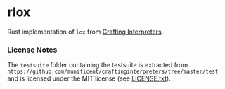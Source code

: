 # rlox

Rust implementation of `lox` from [Crafting Interpreters](https://craftinginterpreters.com/contents.html).

### License Notes

The `testsuite` folder containing the testsuite is extracted from `https://github.com/munificent/craftinginterpreters/tree/master/test`
and is licensed under the MIT license (see [LICENSE.txt](testsuite\LICENSE.txt)).
